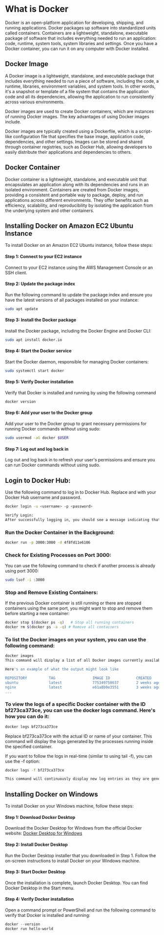 # What is Docker 
Docker is an open-platform application for developing, shipping, and running applications. Docker packages up software into standardized units called containers. Containers are a lightweight, standalone, executable package of software that includes everything needed to run an application: code, runtime, system tools, system libraries and settings. Once you have a Docker container, you can run it on any computer with Docker installed. 

## Docker Image
A Docker image is a lightweight, standalone, and executable package that includes everything needed to run a piece of software, including the code, a runtime, libraries, environment variables, and system tools. In other words, it's a snapshot or template of a file system that contains the application code and all its dependencies, allowing the application to run consistently across various environments.

Docker images are used to create Docker containers, which are instances of running Docker images. The key advantages of using Docker images include.

Docker images are typically created using a Dockerfile, which is a script-like configuration file that specifies the base image, application code, dependencies, and other settings. Images can be stored and shared through container registries, such as Docker Hub, allowing developers to easily distribute their applications and dependencies to others.

## Docker Container
Docker container is a lightweight, standalone, and executable unit that encapsulates an application along with its dependencies and runs in an isolated environment. Containers are created from Docker images, providing a consistent and portable way to package, deploy, and run applications across different environments. They offer benefits such as efficiency, scalability, and reproducibility by isolating the application from the underlying system and other containers.

## Installing Docker on Amazon EC2 Ubuntu Instance

To install Docker on an Amazon EC2 Ubuntu instance, follow these steps:

#### Step 1: Connect to your EC2 instance

Connect to your EC2 instance using the AWS Management Console or an SSH client.

#### Step 2: Update the package index

Run the following command to update the package index and ensure you have the latest versions of all packages installed on your instance:

```bash
sudo apt update
```
#### Step 3: Install the Docker package
Install the Docker package, including the Docker Engine and Docker CLI:
```bash
sudo apt install docker.io
```
#### Step 4: Start the Docker service
Start the Docker daemon, responsible for managing Docker containers:
```bash
sudo systemctl start docker
```
#### Step 5: Verify Docker installation
Verify that Docker is installed and running by using the following command
```bash
docker version
```

#### Step 6: Add your user to the Docker group
Add your user to the Docker group to grant necessary permissions for running Docker commands without using sudo:

```bash
sudo usermod -aG docker $USER
```
#### Step 7: Log out and log back in
Log out and log back in to refresh your user's permissions and ensure you can run Docker commands without using sudo.

## Login to Docker Hub:
Use the following command to log in to Docker Hub. Replace <username> and <password> with your Docker Hub username and password.
```bash
docker login -u <username> -p <password>

Verify Login:
After successfully logging in, you should see a message indicating that you are logged in.
```

### Run the Docker Container in the Background:
```bash
docker run -p 3000:3000 -d 4f8fd11e6106
```
### Check for Existing Processes on Port 3000:
You can use the following command to check if another process is already using port 3000:
```bash
sudo lsof -i :3000
```

### Stop and Remove Existing Containers:
If the previous Docker container is still running or there are stopped containers using the same port, you might want to stop and remove them before starting a new container:
```bash
docker stop $(docker ps -q)   # Stop all running containers
docker rm $(docker ps -a -q) # Remove all containers
```

### To list the Docker images on your system, you can use the following command:
```bash
docker images
This command will display a list of all Docker images currently available on your system. The output includes information such as the repository, tag, image ID, creation date, and size.

Here's an example of what the output might look like

REPOSITORY          TAG                 IMAGE ID            CREATED             SIZE
ubuntu              latest              775349758637        2 weeks ago         72.9MB
nginx               latest              e61a8b9e3551        3 weeks ago         132MB
...
```
### To view the logs of a specific Docker container with the ID bf273ca373ce, you can use the docker logs command. Here's how you can do it:
```bash
docker logs bf273ca373ce
```
Replace bf273ca373ce with the actual ID or name of your container. This command will display the logs generated by the processes running inside the specified container.

If you want to follow the logs in real-time (similar to using tail -f), you can use the -f option:
```bash
docker logs -f bf273ca373ce

This command will continuously display new log entries as they are generated by the container. To stop following the logs, press Ctrl + C.
```

## Installing Docker on Windows

To install Docker on your Windows machine, follow these steps:

#### Step 1: Download Docker Desktop

Download the Docker Desktop for Windows from the official Docker website: [Docker Desktop for Windows](https://www.docker.com/products/docker-desktop)

#### Step 2: Install Docker Desktop

Run the Docker Desktop installer that you downloaded in Step 1. Follow the on-screen instructions to install Docker on your Windows machine.

#### Step 3: Start Docker Desktop

Once the installation is complete, launch Docker Desktop. You can find Docker Desktop in the Start menu.

#### Step 4: Verify Docker installation

Open a command prompt or PowerShell and run the following command to verify that Docker is installed and running:

```powershell
docker --version
docker run hello-world
```


